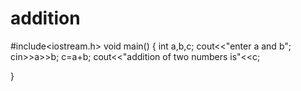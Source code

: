 # addition
#include<iostream.h>
void main()
{
int a,b,c;
cout<<"enter a and b";
cin>>a>>b;
c=a+b;
cout<<"addition of two numbers is"<<c;

}
